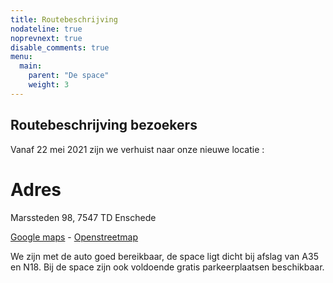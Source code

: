 ```yaml
---
title: Routebeschrijving
nodateline: true
noprevnext: true
disable_comments: true
menu:
  main:
    parent: "De space"
    weight: 3
---
```


## Routebeschrijving bezoekers

Vanaf 22 mei 2021 zijn we verhuist naar onze nieuwe locatie :

# Adres
Marssteden 98, 
7547 TD Enschede

[Google maps](https://www.google.com/maps/place/Marssteden+98,+7547+TD+Enschede/) -   [Openstreetmap](https://www.openstreetmap.org/search?query=marssteden%2098%2Censchede#map=19/52.21634/6.82055)

We zijn met de auto goed bereikbaar, de space ligt dicht bij afslag van A35 en N18. Bij de space zijn ook voldoende gratis parkeerplaatsen beschikbaar.
